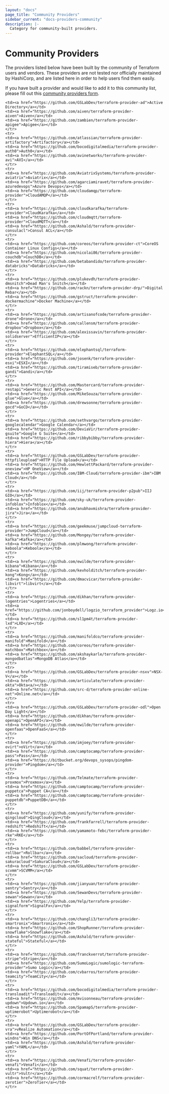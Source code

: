```yaml
---
layout: "docs"
page_title: "Community Providers"
sidebar_current: "docs-providers-community"
description: |-
  Category for community-built providers.
---
```


# Community Providers

The providers listed below have been built by the community of Terraform users
and vendors. These providers are not tested nor officially maintained by
HashiCorp, and are listed here in order to help users find them easily.

If you have built a provider and would like to add it to this community list,
please fill out this [community providers form](https://docs.google.com/forms/d/e/1FAIpQLSeenG02tGEmz7pntIqMKlp5kY53f8AV5u88wJ_H1pJc2CmvKA/viewform?usp=sf_link#responses).

<table class="table">

    <td><a href="https://github.com/GSLabDev/terraform-provider-ad">Active Directory</a></td>
    <td><a href="https://github.com/aiven/terraform-provider-aiven">Aiven</a></td>
    <td><a href="https://github.com/zambien/terraform-provider-apigee">Apigee</a></td>
    </tr>
    <tr>
    <td><a href="https://github.com/atlassian/terraform-provider-artifactory">Artifactory</a></td>
    <td><a href="https://github.com/bocodigitalmedia/terraform-provider-auth0">Auth0</a></td>
    <td><a href="https://github.com/avinetworks/terraform-provider-avi">AVI</a></td>
    </tr>
    <tr>
    <td><a href="https://github.com/AviatrixSystems/terraform-provider-aviatrix">Aviatrix</a></td>
    <td><a href="https://github.com/agarciamiravet/terraform-provider-azuredevops">Azure Devops</a></td>
    <td><a href="https://github.com/cloudamqp/terraform-provider">CloudAMQP</a></td>
    </tr>
    <tr>
    <td><a href="https://github.com/cloudkarafka/terraform-provider">CloudKarafka</a></td>
    <td><a href="https://github.com/cloudmqtt/terraform-provider">CloudMQTT</a></td>
    <td><a href="https://github.com/Ashald/terraform-provider-consulacl">Consul ACL</a></td>
    </tr>
    <tr>
    <td><a href="https://github.com/coreos/terraform-provider-ct">CoreOS Container Linux Configs</a></td>
    <td><a href="https://github.com/nicolai86/terraform-provider-couchdb">CouchDB</a></td>
    <td><a href="https://github.com/betabandido/terraform-provider-databricks">Databricks</a></td>
    </tr>
    <tr>
    <td><a href="https://github.com/plukevdh/terraform-provider-dmsnitch">Dead Man's Snitch</a></td>
    <td><a href="https://github.com/rackn/terraform-provider-drp/">Digital Rebar</a></td>
    <td><a href="https://github.com/gstruct/terraform-provider-dockermachine">Docker Machine</a></td>
    </tr>
    <tr>
    <td><a href="https://github.com/artisanofcode/terraform-provider-drone">Drone</a></td>
    <td><a href="https://github.com/callensm/terraform-provider-dropbox">Dropbox</a></td>
    <td><a href="https://github.com/alexissavin/terraform-provider-solidserver">EfficientIP</a></td>
    </tr>
    <tr>
    <td><a href="https://github.com/elephantsql/terraform-provider">ElephantSQL</a></td>
    <td><a href="https://github.com/josenk/terraform-provider-esxi">ESXI</a></td>
    <td><a href="https://github.com/tiramiseb/terraform-provider-gandi">Gandi</a></td>
    </tr>
    <tr>
    <td><a href="https://github.com/Mastercard/terraform-provider-restapi">Generic Rest API</a></td>
    <td><a href="https://github.com/MikeSouza/terraform-provider-glue">Glue</a></td>  
    <td><a href="https://github.com/drewsonne/terraform-provider-gocd">GoCD</a></td>
    </tr>
    <tr>
    <td><a href="https://github.com/sethvargo/terraform-provider-googlecalendar">Google Calendar</a></td>
    <td><a href="https://github.com/DeviaVir/terraform-provider-gsuite">Google G Suite</a></td>
    <td><a href="https://github.com/ribbybibby/terraform-provider-hiera">Hiera</a></td>
    </tr>
    <tr>
    <td><a href="https://github.com/GSLabDev/terraform-provider-httpfileupload">HTTP File Upload</a></td>
    <td><a href="https://github.com/HewlettPackard/terraform-provider-oneview">HP OneView</a></td>
    <td><a href="https://github.com/IBM-Cloud/terraform-provider-ibm">IBM Cloud</a></td>
    </tr>
    <tr>
    <td><a href="https://github.com/iij/terraform-provider-p2pub">IIJ GIO</a></td>
    <td><a href="https://github.com/sky-uk/terraform-provider-infoblox">Infoblox</a></td>
    <td><a href="https://github.com/anubhavmishra/terraform-provider-jira">Jira</a></td>
    </tr>
    <tr>
    <td><a href="https://github.com/geekmuse/jumpcloud-terraform-provider">JumpCloud</a></td>
    <td><a href="https://github.com/Mongey/terraform-provider-kafka">Kafka</a></td>
    <td><a href="https://github.com/plmwong/terraform-provider-keboola">Keboola</a></td>
    </tr>
    <tr>
    <td><a href="https://github.com/ewilde/terraform-provider-kibana">Kibana</a></td>
    <td><a href="https://github.com/kevholditch/terraform-provider-kong">Kong</a></td>
    <td><a href="https://github.com/dmacvicar/terraform-provider-libvirt">libvirt</a></td>
    </tr>
    <tr>
    <td><a href="https://github.com/dikhan/terraform-provider-logentries">Logentries</a></td>
    <td><a href="https://github.com/jonboydell/logzio_terraform_provider">Logz.io</a></td>
    <td><a href="https://github.com/sl1pm4t/terraform-provider-lxd">LXD</a></td>
    </tr>
    <tr>
    <td><a href="https://github.com/manifoldco/terraform-provider-manifold">Manifold</a></td>
    <td><a href="https://github.com/coreos/terraform-provider-matchbox">Matchbox</a></td>
    <td><a href="https://github.com/akshaykarle/terraform-provider-mongodbatlas">MongoDB Atlas</a></td>
    </tr>
    <tr>
    <td><a href="https://github.com/GSLabDev/terraform-provider-nsxv">NSX-V</a></td>
    <td><a href="https://github.com/articulate/terraform-provider-okta">Okta<a/></td>
    <td><a href="https://github.com/src-d/terraform-provider-online-net">Online.net</a></td>
    </tr>
    <tr>
    <td><a href="https://github.com/GSLabDev/terraform-provider-odl">Open Day Light</a></td>
    <td><a href="https://github.com/dikhan/terraform-provider-openapi">OpenAPI</a></td>
    <td><a href="https://github.com/ewilde/terraform-provider-openfaas">OpenFaaS</a></td>
    </tr>
    <tr>
    <td><a href="https://github.com/imjoey/terraform-provider-ovirt">oVirt</a></td>
    <td><a href="https://github.com/camptocamp/terraform-provider-pass">Pass</a></td>
    <td><a href="https://bitbucket.org/devops_sysops/pingdom-provider">Pingdom</a></td>
    </tr>
    <tr>
    <td><a href="https://github.com/Telmate/terraform-provider-proxmox">Proxmox</a></td>
    <td><a href="https://github.com/camptocamp/terraform-provider-puppetca">Puppet CA</a></td>
    <td><a href="https://github.com/camptocamp/terraform-provider-puppetdb">PuppetDB</a></td>
    </tr>
    <tr>
    <td><a href="https://github.com/yunify/terraform-provider-qingcloud">QingCloud</a></td>
    <td><a href="https://github.com/frankfarrell/terraform-provider-redshift">Redshift</a></td>
    <td><a href="https://github.com/yamamoto-febc/terraform-provider-rke">RKE</a></td>
    </tr>
    <tr>
    <td><a href="https://github.com/babbel/terraform-provider-rollbar">Rollbar</a></td>
    <td><a href="https://github.com/sacloud/terraform-provider-sakuracloud">SakuraCloud</a></td>
    <td><a href="https://github.com/GSLabDev/terraform-provider-scvmm">SCVMM</a></td>
    </tr>
    <tr>
    <td><a href="https://github.com/jianyuan/terraform-provider-sentry">Sentry</a></td>
    <td><a href="https://github.com/SewanDevs/terraform-provider-sewan">Sewan</a></td>
    <td><a href="https://github.com/Yelp/terraform-provider-signalform">SignalFx</a></td>
    </tr>
    <tr>
    <td><a href="https://github.com/changli3/terraform-provider-smartronix">Smartronix</a></td>
    <td><a href="https://github.com/ShopRunner/terraform-provider-snowflake">Snowflake</a></td>
    <td><a href="https://github.com/Ashald/terraform-provider-stateful">Stateful</a></td>
    </tr>
    <tr>
    <td><a href="https://github.com/franckverrot/terraform-provider-stripe">Stripe</a></td>
    <td><a href="https://github.com/SumoLogic/sumologic-terraform-provider">Sumo Logic</a></td>
    <td><a href="https://github.com/cvbarros/terraform-provider-teamcity">TeamCity</a></td>
    </tr>
    <tr>
    <td><a href="https://github.com/bocodigitalmedia/terraform-provider-transloadit">Transloadit</a></td>
    <td><a href="https://github.com/mvisonneau/terraform-provider-updown">Updown.io</a></td>
    <td><a href="https://github.com/SpamapS/terraform-provider-uptimerobot">Uptimerobot</a></td>
    </tr>
    <tr>
    <td><a href="https://github.com/GSLabDev/terraform-provider-vra">vRealize Automation</a></td>
    <td><a href="https://github.com/PortOfPortland/terraform-provider-windns">Win DNS</a></td>
    <td><a href="https://github.com/Ashald/terraform-provider-yaml">YAML</a></td>
    </tr>
    <tr>
    <td><a href="https://github.com/Venafi/terraform-provider-venafi">Venafi</a></td>
    <td><a href="https://github.com/squat/terraform-provider-vultr">Vultr</a></td>
    <td><a href="https://github.com/cormacrelf/terraform-provider-zerotier">ZeroTier</a></td>
    </tr>

</table>
